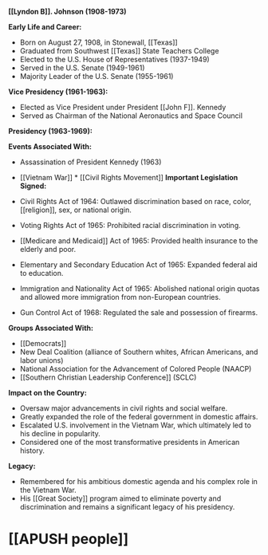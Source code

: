 **[[Lyndon B]]. Johnson (1908-1973)**

**Early Life and Career:**

* Born on August 27, 1908, in Stonewall, [[Texas]]
* Graduated from Southwest [[Texas]] State Teachers College
* Elected to the U.S. House of Representatives (1937-1949)
* Served in the U.S. Senate (1949-1961)
* Majority Leader of the U.S. Senate (1955-1961)

**Vice Presidency (1961-1963):**

* Elected as Vice President under President [[John F]]. Kennedy
* Served as Chairman of the National Aeronautics and Space Council

**Presidency (1963-1969):**

**Events Associated With:**

* Assassination of President Kennedy (1963)
* [[Vietnam War]] * [[Civil Rights Movement]] 
**Important Legislation Signed:**

* Civil Rights Act of 1964: Outlawed discrimination based on race, color, [[religion]], sex, or national origin.
* Voting Rights Act of 1965: Prohibited racial discrimination in voting.
* [[Medicare and Medicaid]] Act of 1965: Provided health insurance to the elderly and poor.
* Elementary and Secondary Education Act of 1965: Expanded federal aid to education.
* Immigration and Nationality Act of 1965: Abolished national origin quotas and allowed more immigration from non-European countries.
* Gun Control Act of 1968: Regulated the sale and possession of firearms.

**Groups Associated With:**

* [[Democrats]]
* New Deal Coalition (alliance of Southern whites, African Americans, and labor unions)
* National Association for the Advancement of Colored People (NAACP)
* [[Southern Christian Leadership Conference]] (SCLC)

**Impact on the Country:**

* Oversaw major advancements in civil rights and social welfare.
* Greatly expanded the role of the federal government in domestic affairs.
* Escalated U.S. involvement in the Vietnam War, which ultimately led to his decline in popularity.
* Considered one of the most transformative presidents in American history.

**Legacy:**

* Remembered for his ambitious domestic agenda and his complex role in the Vietnam War.
* His [[Great Society]] program aimed to eliminate poverty and discrimination and remains a significant legacy of his presidency.
# [[APUSH people]]